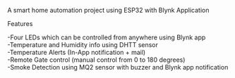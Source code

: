 A smart home automation project using ESP32 with Blynk Application

Features

-Four LEDs which can be controlled from anywhere using Blynk app   
-Temperature and Humidity info using DHTT sensor   
-Temperature Alerts (In-App notification + mail)     
-Remote Gate control (manual control from 0 to 180 degrees)      
-Smoke Detection using MQ2 sensor with buzzer and Blynk app notification
